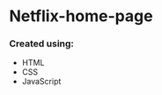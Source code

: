 # Netflix-home-page

### Created using: ###
- HTML
- CSS
- JavaScript

<!---
saranya-bhuma/saranya-bhuma is a ✨ special ✨ repository because its README.md (this file) appears on your GitHub profile.
You can click the Preview link to take a look at your changes.
--->

